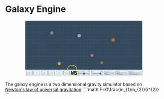 # Galaxy Engine
<p align="center">
  <img src="demo/demo.gif" width="75%">
</p>
The galaxy engine is a two dimensional gravity simulator based on <a href=" https://en.wikipedia.org/wiki/Newton%27s_law_of_universal_gravitation">Newton's law of universal gravitation</a>:
```math
F=G\frac{m_{1}m_{2}}{r^{2}}
```

